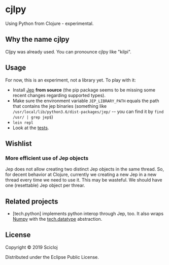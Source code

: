 # cjlpy

Using Python from Clojure - experimental.

## Why the name cjlpy

Cljpy was already used. You can pronounce cjlpy like "kilpi".


## Usage

For now, this is an experiment, not a library yet. To play with it:

- Install [Jep](https://github.com/ninia/jep) **from source** (the pip package seems to be missing some recent changes regarding supported types).
- Make sure the environment variable `JEP_LIBRARY_PATH` equals the path that contains the jep binaries (something like `/usr/local/lib/python3.6/dist-packages/jep/` -- you can find it by `find /usr/ | grep jep$`)
- `lein repl`
- Look at the [tests](./test/cjlpy/core_test.clj).

## Wishlist

### More efficient use of Jep objects
Jep does not allow creating two distinct Jep objects in the same thread. So, for decent behavior at Clojure, currently we creating a new Jep in a new thread every time we need to use it. This may be wasteful. We should have one (resettable) Jep object per threar.

## Related projects

- [tech.python] implements python interop through Jep, too. It also wraps [Numpy](https://www.numpy.org) with the [tech.datatype](https://github.com/techascent/tech.datatype) abstraction.

## License

Copyright © 2019 Scicloj

Distributed under the Eclipse Public License.
